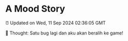 # A Mood Story

⏰ Updated on Wed, 11 Sep 2024 02:36:05 GMT

💭 Thought: Satu bug lagi dan aku akan beralih ke game!

